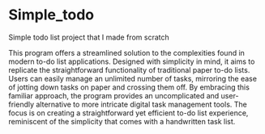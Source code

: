 # Simple_todo
Simple todo list project that I made from scratch

This program offers a streamlined solution to the complexities found in modern to-do list applications. 
Designed with simplicity in mind, it aims to replicate the straightforward functionality of traditional paper to-do lists. 
Users can easily manage an unlimited number of tasks, mirroring the ease of jotting down tasks on paper and crossing them off. 
By embracing this familiar approach, the program provides an uncomplicated and user-friendly alternative to more intricate digital task management tools. 
The focus is on creating a straightforward yet efficient to-do list experience, reminiscent of the simplicity that comes with a handwritten task list.
